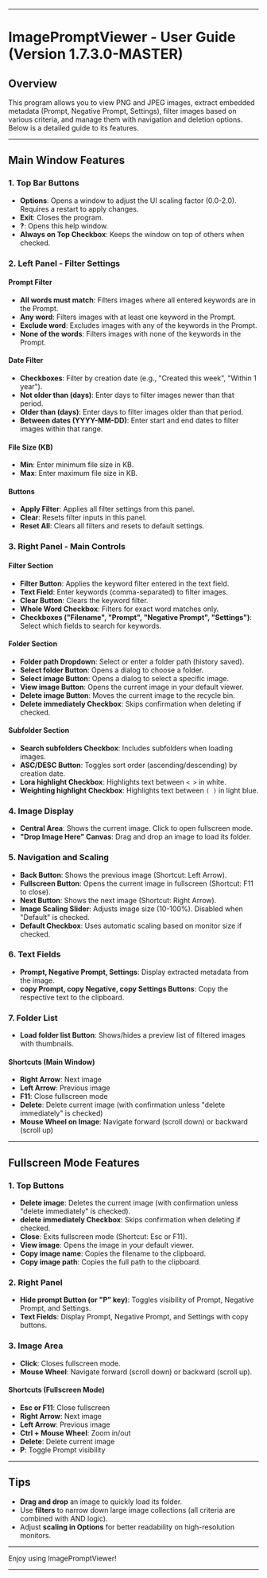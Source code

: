 
---

# ImagePromptViewer - User Guide (Version 1.7.3.0-MASTER)

## Overview

This program allows you to view PNG and JPEG images, extract embedded metadata (Prompt, Negative Prompt, Settings), filter images based on various criteria, and manage them with navigation and deletion options. Below is a detailed guide to its features.

---

## Main Window Features

### 1. Top Bar Buttons
- **Options**: Opens a window to adjust the UI scaling factor (0.0-2.0). Requires a restart to apply changes.
- **Exit**: Closes the program.
- **?**: Opens this help window.
- **Always on Top Checkbox**: Keeps the window on top of others when checked.

### 2. Left Panel - Filter Settings

#### Prompt Filter
- **All words must match**: Filters images where all entered keywords are in the Prompt.
- **Any word**: Filters images with at least one keyword in the Prompt.
- **Exclude word**: Excludes images with any of the keywords in the Prompt.
- **None of the words**: Filters images with none of the keywords in the Prompt.

#### Date Filter
- **Checkboxes**: Filter by creation date (e.g., "Created this week", "Within 1 year").
- **Not older than (days)**: Enter days to filter images newer than that period.
- **Older than (days)**: Enter days to filter images older than that period.
- **Between dates (YYYY-MM-DD)**: Enter start and end dates to filter images within that range.

#### File Size (KB)
- **Min**: Enter minimum file size in KB.
- **Max**: Enter maximum file size in KB.

#### Buttons
- **Apply Filter**: Applies all filter settings from this panel.
- **Clear**: Resets filter inputs in this panel.
- **Reset All**: Clears all filters and resets to default settings.

### 3. Right Panel - Main Controls

#### Filter Section
- **Filter Button**: Applies the keyword filter entered in the text field.
- **Text Field**: Enter keywords (comma-separated) to filter images.
- **Clear Button**: Clears the keyword filter.
- **Whole Word Checkbox**: Filters for exact word matches only.
- **Checkboxes ("Filename", "Prompt", "Negative Prompt", "Settings")**: Select which fields to search for keywords.

#### Folder Section
- **Folder path Dropdown**: Select or enter a folder path (history saved).
- **Select folder Button**: Opens a dialog to choose a folder.
- **Select image Button**: Opens a dialog to select a specific image.
- **View image Button**: Opens the current image in your default viewer.
- **Delete image Button**: Moves the current image to the recycle bin.
- **Delete immediately Checkbox**: Skips confirmation when deleting if checked.

#### Subfolder Section
- **Search subfolders Checkbox**: Includes subfolders when loading images.
- **ASC/DESC Button**: Toggles sort order (ascending/descending) by creation date.
- **Lora highlight Checkbox**: Highlights text between `< >` in white.
- **Weighting highlight Checkbox**: Highlights text between `( )` in light blue.

### 4. Image Display
- **Central Area**: Shows the current image. Click to open fullscreen mode.
- **"Drop Image Here" Canvas**: Drag and drop an image to load its folder.

### 5. Navigation and Scaling
- **Back Button**: Shows the previous image (Shortcut: Left Arrow).
- **Fullscreen Button**: Opens the current image in fullscreen (Shortcut: F11 to close).
- **Next Button**: Shows the next image (Shortcut: Right Arrow).
- **Image Scaling Slider**: Adjusts image size (10-100%). Disabled when "Default" is checked.
- **Default Checkbox**: Uses automatic scaling based on monitor size if checked.

### 6. Text Fields
- **Prompt, Negative Prompt, Settings**: Display extracted metadata from the image.
- **copy Prompt, copy Negative, copy Settings Buttons**: Copy the respective text to the clipboard.

### 7. Folder List
- **Load folder list Button**: Shows/hides a preview list of filtered images with thumbnails.

#### Shortcuts (Main Window)
- **Right Arrow**: Next image  
- **Left Arrow**: Previous image  
- **F11**: Close fullscreen mode  
- **Delete**: Delete current image (with confirmation unless "delete immediately" is checked)  
- **Mouse Wheel on Image**: Navigate forward (scroll down) or backward (scroll up)

---

## Fullscreen Mode Features

### 1. Top Buttons
- **Delete image**: Deletes the current image (with confirmation unless "delete immediately" is checked).
- **delete immediately Checkbox**: Skips confirmation when deleting if checked.
- **Close**: Exits fullscreen mode (Shortcut: Esc or F11).
- **View image**: Opens the image in your default viewer.
- **Copy image name**: Copies the filename to the clipboard.
- **Copy image path**: Copies the full path to the clipboard.

### 2. Right Panel
- **Hide prompt Button (or "P" key)**: Toggles visibility of Prompt, Negative Prompt, and Settings.
- **Text Fields**: Display Prompt, Negative Prompt, and Settings with copy buttons.

### 3. Image Area
- **Click**: Closes fullscreen mode.
- **Mouse Wheel**: Navigate forward (scroll down) or backward (scroll up).

#### Shortcuts (Fullscreen Mode)
- **Esc or F11**: Close fullscreen  
- **Right Arrow**: Next image  
- **Left Arrow**: Previous image  
- **Ctrl + Mouse Wheel**: Zoom in/out  
- **Delete**: Delete current image  
- **P**: Toggle Prompt visibility

---

## Tips
- **Drag and drop** an image to quickly load its folder.
- Use **filters** to narrow down large image collections (all criteria are combined with AND logic).
- Adjust **scaling in Options** for better readability on high-resolution monitors.

---

Enjoy using ImagePromptViewer!

---